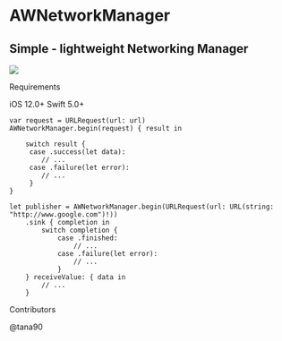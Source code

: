 # AWNetworkManager
## Simple - lightweight Networking Manager
<a href="https://swift.org/package-manager/"><img src="https://img.shields.io/badge/SPM-supported-DE5C43.svg?style=flat"></a>

Requirements

iOS 12.0+
Swift 5.0+

```
var request = URLRequest(url: url)
AWNetworkManager.begin(request) { result in
            
    switch result {
     case .success(let data):
        // ...
     case .failure(let error):
        // ...
     }
}

```

```
let publisher = AWNetworkManager.begin(URLRequest(url: URL(string: "http://www.google.com")!))
    .sink { completion in
        switch completion {
            case .finished:
                // ...
            case .failure(let error):
                // ...
            }
    } receiveValue: { data in
        // ...
    }
```

Contributors

@tana90
